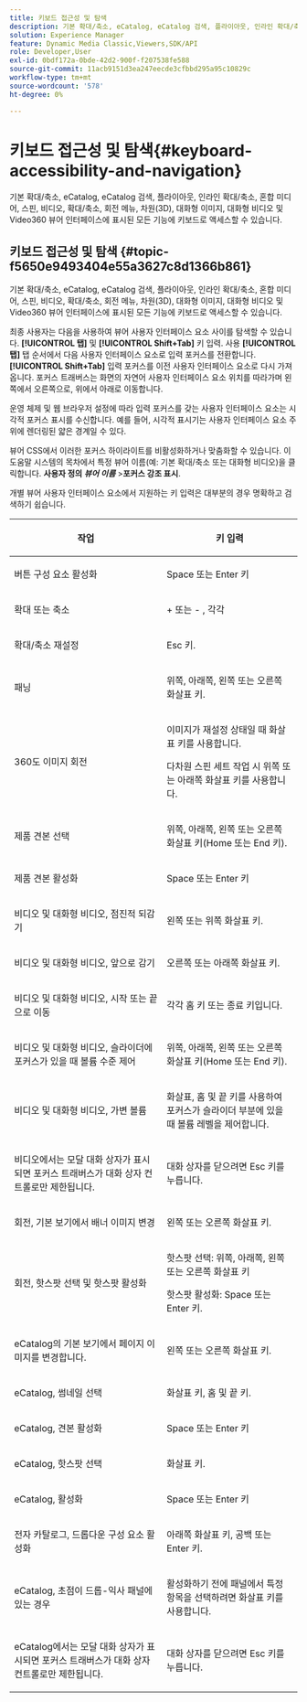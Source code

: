 ```yaml
---
title: 키보드 접근성 및 탐색
description: 기본 확대/축소, eCatalog, eCatalog 검색, 플라이아웃, 인라인 확대/축소, 혼합 미디어, 회전, 비디오, 확대/축소, 차원(3D), 회전식, 대화형 이미지, 대화형 비디오 및 Video360 뷰어 인터페이스에 노출된 모든 기능은 키보드에 액세스할 수 있습니다.
solution: Experience Manager
feature: Dynamic Media Classic,Viewers,SDK/API
role: Developer,User
exl-id: 0bdf172a-0bde-42d2-900f-f207538fe588
source-git-commit: 11acb9151d3ea247eecde3cfbbd295a95c10829c
workflow-type: tm+mt
source-wordcount: '578'
ht-degree: 0%

---
```


# 키보드 접근성 및 탐색{#keyboard-accessibility-and-navigation}

기본 확대/축소, eCatalog, eCatalog 검색, 플라이아웃, 인라인 확대/축소, 혼합 미디어, 스핀, 비디오, 확대/축소, 회전 메뉴, 차원(3D), 대화형 이미지, 대화형 비디오 및 Video360 뷰어 인터페이스에 표시된 모든 기능에 키보드로 액세스할 수 있습니다.

<!-- Updated June 1, 2020 from https://wiki.corp.adobe.com/pages/viewpage.action?spaceKey=scene7qa&title=s7Viewers%2C+S7SDK%2C+S7OnDemand+Release+Notes - Contact is Sasha -->

## 키보드 접근성 및 탐색 {#topic-f5650e9493404e55a3627c8d1366b861}

기본 확대/축소, eCatalog, eCatalog 검색, 플라이아웃, 인라인 확대/축소, 혼합 미디어, 스핀, 비디오, 확대/축소, 회전 메뉴, 차원(3D), 대화형 이미지, 대화형 비디오 및 Video360 뷰어 인터페이스에 표시된 모든 기능에 키보드로 액세스할 수 있습니다.

최종 사용자는 다음을 사용하여 뷰어 사용자 인터페이스 요소 사이를 탐색할 수 있습니다. **[!UICONTROL 탭]** 및 **[!UICONTROL Shift+Tab]** 키 입력. 사용 **[!UICONTROL 탭]** 탭 순서에서 다음 사용자 인터페이스 요소로 입력 포커스를 전환합니다. **[!UICONTROL Shift+Tab]** 입력 포커스를 이전 사용자 인터페이스 요소로 다시 가져옵니다. 포커스 트래버스는 화면의 자연어 사용자 인터페이스 요소 위치를 따라가며 왼쪽에서 오른쪽으로, 위에서 아래로 이동합니다.

운영 체제 및 웹 브라우저 설정에 따라 입력 포커스를 갖는 사용자 인터페이스 요소는 시각적 포커스 표시를 수신합니다. 예를 들어, 시각적 표시기는 사용자 인터페이스 요소 주위에 렌더링된 얇은 경계일 수 있다.

뷰어 CSS에서 이러한 포커스 하이라이트를 비활성화하거나 맞춤화할 수 있습니다. 이 도움말 시스템의 목차에서 특정 뷰어 이름(예: 기본 확대/축소 또는 대화형 비디오)을 클릭합니다. **사용자 정의 *뷰어 이름*** >**&#x200B;포커스 강조 표시&#x200B;**.

개별 뷰어 사용자 인터페이스 요소에서 지원하는 키 입력은 대부분의 경우 명확하고 검색하기 쉽습니다.

<table id="table_8C49100412224324BF1DBF7FDFDCCBF8"> 
 <thead> 
  <tr> 
   <th colname="col1" class="entry"> <p>작업 </p> </th> 
   <th colname="col2" class="entry"> <p>키 입력 </p> </th> 
  </tr> 
 </thead>
 <tbody> 
  <tr> 
   <td colname="col1"> <p>버튼 구성 요소 활성화 </p> </td> 
   <td colname="col2"> <p>Space 또는 Enter 키 </p> </td> 
  </tr> 
  <tr> 
   <td colname="col1"> <p>확대 또는 축소 </p> </td> 
   <td colname="col2"> <p> <span class="uicontrol"> + </span> 또는 <span class="uicontrol"> - </span>, 각각 </p> </td> 
  </tr> 
  <tr> 
   <td colname="col1"> <p>확대/축소 재설정 </p> </td> 
   <td colname="col2"> <p>Esc 키. </p> </td> 
  </tr> 
  <tr> 
   <td colname="col1"> <p>패닝 </p> </td> 
   <td colname="col2"> <p>위쪽, 아래쪽, 왼쪽 또는 오른쪽 화살표 키. </p> </td> 
  </tr> 
  <tr> 
   <td colname="col1"> <p>360도 이미지 회전 </p> </td> 
   <td colname="col2"> <p>이미지가 재설정 상태일 때 화살표 키를 사용합니다. </p> <p>다차원 스핀 세트 작업 시 위쪽 또는 아래쪽 화살표 키를 사용합니다. </p> </td> 
  </tr> 
  <tr> 
   <td colname="col1"> <p>제품 견본 선택 </p> </td> 
   <td colname="col2"> <p>위쪽, 아래쪽, 왼쪽 또는 오른쪽 화살표 키(Home 또는 End 키). </p> </td> 
  </tr> 
  <tr> 
   <td colname="col1"> <p>제품 견본 활성화 </p> </td> 
   <td colname="col2"> <p>Space 또는 Enter 키 </p> </td> 
  </tr> 
  <tr> 
   <td colname="col1"> <p>비디오 및 대화형 비디오, 점진적 되감기 </p> </td> 
   <td colname="col2"> <p>왼쪽 또는 위쪽 화살표 키. </p> </td> 
  </tr> 
  <tr> 
   <td colname="col1"> <p>비디오 및 대화형 비디오, 앞으로 감기 </p> </td> 
   <td colname="col2"> <p>오른쪽 또는 아래쪽 화살표 키. </p> </td> 
  </tr> 
  <tr> 
   <td colname="col1"> <p>비디오 및 대화형 비디오, 시작 또는 끝으로 이동 </p> </td> 
   <td colname="col2"> <p>각각 홈 키 또는 종료 키입니다. </p> </td> 
  </tr> 
  <tr> 
   <td colname="col1"> <p>비디오 및 대화형 비디오, 슬라이더에 포커스가 있을 때 볼륨 수준 제어 </p> </td> 
   <td colname="col2"> <p>위쪽, 아래쪽, 왼쪽 또는 오른쪽 화살표 키(Home 또는 End 키). </p> </td> 
  </tr> 
  <tr> 
   <td colname="col1"> <p>비디오 및 대화형 비디오, 가변 볼륨 </p> </td> 
   <td colname="col2"> <p>화살표, 홈 및 끝 키를 사용하여 포커스가 슬라이더 부분에 있을 때 볼륨 레벨을 제어합니다. </p> </td> 
  </tr> 
  <tr> 
   <td colname="col1"> <p>비디오에서는 모달 대화 상자가 표시되면 포커스 트래버스가 대화 상자 컨트롤로만 제한됩니다. </p> </td> 
   <td colname="col2"> <p>대화 상자를 닫으려면 Esc 키를 누릅니다. </p> </td> 
  </tr> 
  <tr> 
   <td colname="col1"> <p>회전, 기본 보기에서 배너 이미지 변경 </p> </td> 
   <td colname="col2"> <p>왼쪽 또는 오른쪽 화살표 키. </p> </td> 
  </tr> 
  <tr> 
   <td colname="col1"> <p>회전, 핫스팟 선택 및 핫스팟 활성화 </p> </td> 
   <td colname="col2"> <p>핫스팟 선택: 위쪽, 아래쪽, 왼쪽 또는 오른쪽 화살표 키 </p> <p>핫스팟 활성화: Space 또는 Enter 키. </p> </td> 
  </tr> 
  <tr> 
   <td colname="col1"> <p>eCatalog의 기본 보기에서 페이지 이미지를 변경합니다. </p> </td> 
   <td colname="col2"> <p> 왼쪽 또는 오른쪽 화살표 키. </p> </td> 
  </tr> 
  <tr> 
   <td colname="col1"> <p>eCatalog, 썸네일 선택 </p> </td> 
   <td colname="col2"> <p>화살표 키, 홈 및 끝 키. </p> </td> 
  </tr> 
  <tr> 
   <td colname="col1"> <p>eCatalog, 견본 활성화 </p> </td> 
   <td colname="col2"> <p>Space 또는 Enter 키 </p> </td> 
  </tr> 
  <tr> 
   <td colname="col1"> <p>eCatalog, 핫스팟 선택 </p> </td> 
   <td colname="col2"> <p>화살표 키. </p> </td> 
  </tr> 
  <tr> 
   <td colname="col1"> <p>eCatalog, 활성화 </p> </td> 
   <td colname="col2"> <p>Space 또는 Enter 키 </p> </td> 
  </tr> 
  <tr> 
   <td colname="col1"> <p>전자 카탈로그, 드롭다운 구성 요소 활성화 </p> </td> 
   <td colname="col2"> <p> 아래쪽 화살표 키, 공백 또는 Enter 키. </p> </td> 
  </tr> 
  <tr> 
   <td colname="col1"> <p>eCatalog, 초점이 드롭-익사 패널에 있는 경우 </p> </td> 
   <td colname="col2"> <p>활성화하기 전에 패널에서 특정 항목을 선택하려면 화살표 키를 사용합니다. </p> </td> 
  </tr> 
  <tr> 
   <td colname="col1"> <p>eCatalog에서는 모달 대화 상자가 표시되면 포커스 트래버스가 대화 상자 컨트롤로만 제한됩니다. </p> </td> 
   <td colname="col2"> <p>대화 상자를 닫으려면 Esc 키를 누릅니다. </p> </td> 
  </tr> 
 </tbody> 
</table>
